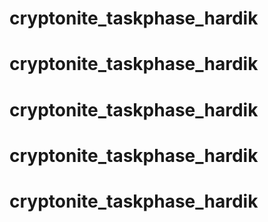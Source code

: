 # cryptonite_taskphase_hardik
# cryptonite_taskphase_hardik
# cryptonite_taskphase_hardik
# cryptonite_taskphase_hardik
# cryptonite_taskphase_hardik
